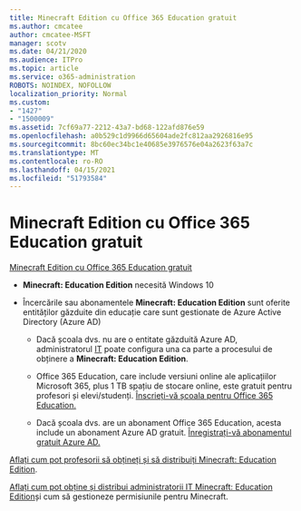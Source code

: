 ```yaml
---
title: Minecraft Edition cu Office 365 Education gratuit
ms.author: cmcatee
author: cmcatee-MSFT
manager: scotv
ms.date: 04/21/2020
ms.audience: ITPro
ms.topic: article
ms.service: o365-administration
ROBOTS: NOINDEX, NOFOLLOW
localization_priority: Normal
ms.custom:
- "1427"
- "1500009"
ms.assetid: 7cf69a77-2212-43a7-bd68-122afd876e59
ms.openlocfilehash: a0b529c1d9966d65604ade2fc812aa2926816e95
ms.sourcegitcommit: 8bc60ec34bc1e40685e3976576e04a2623f63a7c
ms.translationtype: MT
ms.contentlocale: ro-RO
ms.lasthandoff: 04/15/2021
ms.locfileid: "51793584"
---
```

# <a name="minecraft-edition-with-office-365-education-for-free"></a>Minecraft Edition cu Office 365 Education gratuit

[Minecraft Edition cu Office 365 Education gratuit](https://docs.microsoft.com/education/windows/get-minecraft-for-education)
  
- **Minecraft: Education Edition** necesită Windows 10

- Încercările sau abonamentele **Minecraft: Education Edition** sunt oferite entităților găzduite din educație care sunt gestionate de Azure Active Directory (Azure AD)

  - Dacă școala dvs. nu are o entitate găzduită Azure AD, administratorul [IT](https://docs.microsoft.com/education/windows/school-get-minecraft) poate configura una ca parte a procesului de obținere a **Minecraft: Education Edition**.

  - Office 365 Education, care include versiuni online ale aplicațiilor Microsoft 365, plus 1 TB spațiu de stocare online, este gratuit pentru profesori și elevi/studenți. [Înscrieți-vă școala pentru Office 365 Education.](https://www.microsoft.com/education/products/office)

  - Dacă școala dvs. are un abonament Office 365 Education, acesta include un abonament Azure AD gratuit. [Înregistrați-vă abonamentul gratuit Azure AD.](https://msdn.microsoft.com/library/windows/hardware/mt703369%28v=vs.85%29.aspx)

[Aflați cum pot profesorii să obțineți și să distribuiți Minecraft: Education Edition](https://docs.microsoft.com/education/windows/teacher-get-minecraft).
  
[Aflați cum pot obține și distribui administratorii IT Minecraft: Education Edition](https://docs.microsoft.com/education/windows/school-get-minecraft)și cum să gestioneze permisiunile pentru Minecraft.